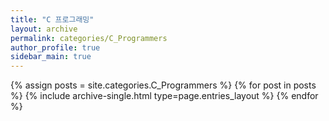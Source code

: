 ```yaml
---
title: "C 프로그래밍"
layout: archive
permalink: categories/C_Programmers
author_profile: true
sidebar_main: true
---
```



{% assign posts = site.categories.C_Programmers %}
{% for post in posts %} {% include archive-single.html type=page.entries_layout %} {% endfor %}

